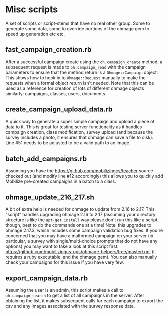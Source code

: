 # Misc scripts
A set of scripts or script-stems that have no real other group.  Some to generate some data, some to override portions of the ohmage gem to speed up generation etc etc.

## fast_campaign_creation.rb
After a successful campaign create using the `oh.campaign_create` method, a subsequent request is made to `oh.campaign_read` with the campaign parameters to ensure that the method return is a `Ohmage::Campaign` object. This shows how to hook in to `Ohmage::Request` manually to make the requests when a formal object return isn't needed.  Note that this can be used as a reference for creation of lots of different ohmage objects similarly: campaigns, classes, users, documents.

## create_campaign_upload_data.rb
A quick way to generate a super simple campaign and upload a piece of data to it.  This is great for testing server functionality as it handles campaign creation, class modification, survey upload (and because the survey includes a photo, it ensures that ohmage can save a file to disk). Line #51 needs to be adjusted to be a valid path to an image.

## batch_add_campaigns.rb
Assuming you have the https://github.com/mobilizingcs/teacher source checked out (and modify line #12 accordingly) this allows you to quickly add Mobilize pre-created campaigns in a batch to a class.

## ohmage_update_216_217.sh
A bit of extra help is needed for ohmage to update from 2.16 to 2.17. This "script" handles upgrading ohmage 2.16 to 2.17 (assuming your directory structure is like the `apt-get install` way please don't run this like a script, though, best to do the commands one at a time! Note: this upgrades to ohmage 2.17.3, which includes some campaign validation bug fixes. If you're concerned that you may have a malformed campaign on your server (in particular, a survey with single/multi-choice prompts that do not have any options) you may want to take a look at this script first: https://github.com/mobilizingcs-ops/ohmage-helpers/tree/master/xml (it requires a ruby executable, and the ohmage gem).  You can also manually check your campaigns for this issue if you have very few. 

## export_campaign_data.rb
Assuming the user is an admin, this script makes a call to `oh.campaign_search` to get a list of all campaigns in the server. After obtaining the list, it makes subsequent calls for each campaign to export the csv and any images associated with the survey response data.